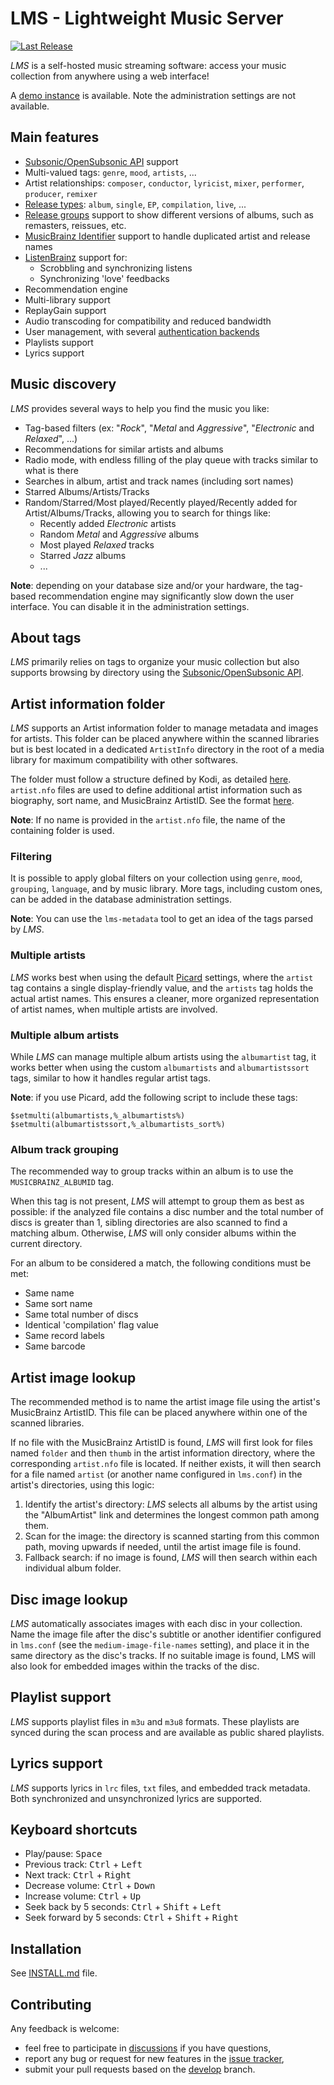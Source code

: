 # LMS - Lightweight Music Server

[![Last Release](https://img.shields.io/github/v/release/epoupon/lms?logo=github&label=latest)](https://github.com/epoupon/lms/releases)

_LMS_ is a self-hosted music streaming software: access your music collection from anywhere using a web interface!

A [demo instance](http://lms-demo.poupon.dev) is available. Note the administration settings are not available.

## Main features
* [Subsonic/OpenSubsonic API](SUBSONIC.md) support
* Multi-valued tags: `genre`, `mood`, `artists`, ...
* Artist relationships: `composer`, `conductor`, `lyricist`, `mixer`, `performer`, `producer`, `remixer`
* [Release types](https://musicbrainz.org/doc/Release_Group/Type): `album`, `single`, `EP`, `compilation`, `live`, ...
* [Release groups](https://musicbrainz.org/doc/Release_Group) support to show different versions of albums, such as remasters, reissues, etc.
* [MusicBrainz Identifier](https://musicbrainz.org/doc/MusicBrainz_Identifier) support to handle duplicated artist and release names
* [ListenBrainz](https://listenbrainz.org) support for:
  * Scrobbling and synchronizing listens
  * Synchronizing 'love' feedbacks
* Recommendation engine
* Multi-library support
* ReplayGain support
* Audio transcoding for compatibility and reduced bandwidth
* User management, with several [authentication backends](INSTALL.md#authentication-backend)
* Playlists support
* Lyrics support

## Music discovery
_LMS_ provides several ways to help you find the music you like:
* Tag-based filters (ex: "_Rock_", "_Metal_ and _Aggressive_", "_Electronic_ and _Relaxed_", ...)
* Recommendations for similar artists and albums
* Radio mode, with endless filling of the play queue with tracks similar to what is there
* Searches in album, artist and track names (including sort names)
* Starred Albums/Artists/Tracks
* Random/Starred/Most played/Recently played/Recently added for Artist/Albums/Tracks, allowing you to search for things like:
  * Recently added _Electronic_ artists
  * Random _Metal_ and _Aggressive_ albums
  * Most played _Relaxed_ tracks
  * Starred _Jazz_ albums
  * ...

__Note__: depending on your database size and/or your hardware, the tag-based recommendation engine may significantly slow down the user interface. You can disable it in the administration settings.

## About tags
_LMS_ primarily relies on tags to organize your music collection but also supports browsing by directory using the [Subsonic/OpenSubsonic API](SUBSONIC.md).

## Artist information folder
_LMS_ supports an Artist information folder to manage metadata and images for artists. This folder can be placed anywhere within the scanned libraries but is best located in a dedicated `ArtistInfo` directory in the root of a media library for maximum compatibility with other softwares.

The folder must follow a structure defined by Kodi, as detailed [here](https://kodi.wiki/view/Artist_information_folder). `artist.nfo` files are used to define additional artist information such as biography, sort name, and MusicBrainz ArtistID. See the format [here](https://kodi.wiki/view/NFO_files/Artists).

__Note__: If no name is provided in the `artist.nfo` file, the name of the containing folder is used.

### Filtering
It is possible to apply global filters on your collection using `genre`, `mood`, `grouping`, `language`, and by music library. More tags, including custom ones, can be added in the database administration settings.

__Note__: You can use the `lms-metadata` tool to get an idea of the tags parsed by _LMS_.

### Multiple artists
_LMS_ works best when using the default [Picard](https://picard.musicbrainz.org/) settings, where the `artist` tag contains a single display-friendly value, and the `artists` tag holds the actual artist names. This ensures a cleaner, more organized representation of artist names, when multiple artists are involved.

### Multiple album artists
While _LMS_ can manage multiple album artists using the `albumartist` tag, it works better when using the custom `albumartists` and `albumartistssort` tags, similar to how it handles regular artist tags.

__Note__: if you use Picard, add the following script to include these tags:
```
$setmulti(albumartists,%_albumartists%)
$setmulti(albumartistssort,%_albumartists_sort%)
```

### Album track grouping
The recommended way to group tracks within an album is to use the `MUSICBRAINZ_ALBUMID` tag.

When this tag is not present, _LMS_ will attempt to group them as best as possible: if the analyzed file contains a disc number and the total number of discs is greater than 1, sibling directories are also scanned to find a matching album.
Otherwise, _LMS_ will only consider albums within the current directory.  

For an album to be considered a match, the following conditions must be met:
* Same name
* Same sort name
* Same total number of discs
* Identical 'compilation' flag value
* Same record labels
* Same barcode

## Artist image lookup
The recommended method is to name the artist image file using the artist's MusicBrainz ArtistID. This file can be placed anywhere within one of the scanned libraries.

If no file with the MusicBrainz ArtistID is found, _LMS_ will first look for files named `folder` and then `thumb` in the artist information directory, where the corresponding `artist.nfo` file is located.
If neither exists, it will then search for a file named `artist` (or another name configured in `lms.conf`) in the artist's directories, using this logic:
1. Identify the artist's directory: _LMS_ selects all albums by the artist using the "AlbumArtist" link and determines the longest common path among them.
2. Scan for the image: the directory is scanned starting from this common path, moving upwards if needed, until the artist image file is found.
3. Fallback search: if no image is found, _LMS_ will then search within each individual album folder.

## Disc image lookup
_LMS_ automatically associates images with each disc in your collection. Name the image file after the disc's subtitle or another identifier configured in `lms.conf` (see the `medium-image-file-names` setting), and place it in the same directory as the disc's tracks. If no suitable image is found, LMS will also look for embedded images within the tracks of the disc.

## Playlist support
_LMS_ supports playlist files in `m3u` and `m3u8` formats. These playlists are synced during the scan process and are available as public shared playlists.

## Lyrics support
_LMS_ supports lyrics in `lrc` files, `txt` files, and embedded track metadata. Both synchronized and unsynchronized lyrics are supported.

## Keyboard shortcuts
* Play/pause: <kbd>Space</kbd>
* Previous track: <kbd>Ctrl</kbd> + <kbd>Left</kbd>
* Next track: <kbd>Ctrl</kbd> + <kbd>Right</kbd>
* Decrease volume: <kbd>Ctrl</kbd> + <kbd>Down</kbd>
* Increase volume: <kbd>Ctrl</kbd> + <kbd>Up</kbd>
* Seek back by 5 seconds: <kbd>Ctrl</kbd> + <kbd>Shift</kbd> + <kbd>Left</kbd>
* Seek forward by 5 seconds: <kbd>Ctrl</kbd> + <kbd>Shift</kbd> + <kbd>Right</kbd>


## Installation
See [INSTALL.md](INSTALL.md) file.

## Contributing
Any feedback is welcome:
* feel free to participate in [discussions](https://github.com/epoupon/lms/discussions) if you have questions,
* report any bug or request for new features in the [issue tracker](https://github.com/epoupon/lms/issues),
* submit your pull requests based on the [develop](../../tree/develop) branch.
